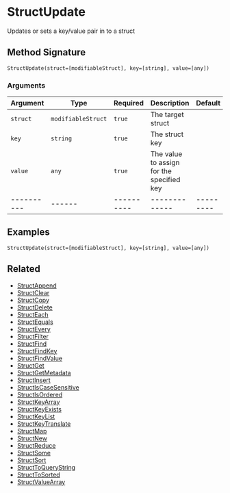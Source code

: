 # StructUpdate

Updates or sets a key/value pair in to a struct

## Method Signature

```
StructUpdate(struct=[modifiableStruct], key=[string], value=[any])
```

### Arguments

| Argument   | Type               | Required   | Description                               | Default   |
| ---------- | ------------------ | ---------- | ----------------------------------------- | --------- |
| `struct`   | `modifiableStruct` | `true`     | The target struct                         |           |
| `key`      | `string`           | `true`     | The struct key                            |           |
| `value`    | `any`              | `true`     | The value to assign for the specified key |           |
| ---------- | ------             | ---------- | -------------                             | --------- |

## Examples

```
StructUpdate(struct=[modifiableStruct], key=[string], value=[any])
```

## Related

* [StructAppend](structappend.md)
* [StructClear](structclear.md)
* [StructCopy](structcopy.md)
* [StructDelete](structdelete.md)
* [StructEach](structeach.md)
* [StructEquals](structequals.md)
* [StructEvery](structevery.md)
* [StructFilter](structfilter.md)
* [StructFind](structfind.md)
* [StructFindKey](structfindkey.md)
* [StructFindValue](structfindvalue.md)
* [StructGet](structget.md)
* [StructGetMetadata](structgetmetadata.md)
* [StructInsert](structinsert.md)
* [StructIsCaseSensitive](structiscasesensitive.md)
* [StructIsOrdered](structisordered.md)
* [StructKeyArray](structkeyarray.md)
* [StructKeyExists](structkeyexists.md)
* [StructKeyList](structkeylist.md)
* [StructKeyTranslate](structkeytranslate.md)
* [StructMap](structmap.md)
* [StructNew](structnew.md)
* [StructReduce](structreduce.md)
* [StructSome](structsome.md)
* [StructSort](structsort.md)
* [StructToQueryString](structtoquerystring.md)
* [StructToSorted](structtosorted.md)
* [StructValueArray](structvaluearray.md)
